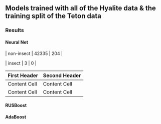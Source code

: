 ## Models trained with all of the Hyalite data & the training split of the Teton data

### Results

#### Neural Net


| non-insect | 42335 | 204 |

| insect     | 3     | 0   |


| First Header  | Second Header |
| ------------- | ------------- |
| Content Cell  | Content Cell  |
| Content Cell  | Content Cell  |


#### RUSBoost

#### AdaBoost
